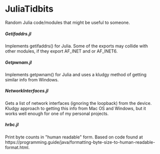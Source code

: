# JuliaTidbits
Random Julia code/modules that might be useful to someone.

<h5>Getifaddrs.jl</h5>
Implements getifaddrs() for Julia. Some of the exports may collide with other modules, if they export AF_INET and or AF_INET6.

<h5>Getpwnam.jl</h5>
Implements getpwnam() for Julia and uses a kludgy method of getting similar info from Windows. 

<h5>NetworkInterfaces.jl</h5>
Gets a list of network interfaces (ignoring the loopback) from the device. Kludgy approach to getting this info from Mac OS and Windows, but it works well enough for one of my personal projects.

<h5>hrbc.jl</h5>
Print byte counts in "human readable" form. Based on code found at https://programming.guide/java/formatting-byte-size-to-human-readable-format.html.
